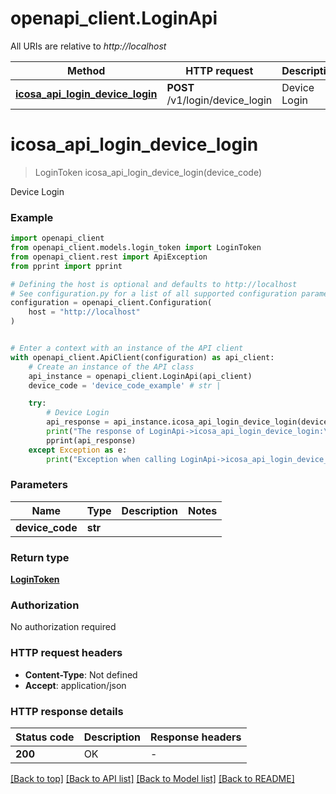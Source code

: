 # openapi_client.LoginApi

All URIs are relative to *http://localhost*

Method | HTTP request | Description
------------- | ------------- | -------------
[**icosa_api_login_device_login**](LoginApi.md#icosa_api_login_device_login) | **POST** /v1/login/device_login | Device Login


# **icosa_api_login_device_login**
> LoginToken icosa_api_login_device_login(device_code)

Device Login

### Example


```python
import openapi_client
from openapi_client.models.login_token import LoginToken
from openapi_client.rest import ApiException
from pprint import pprint

# Defining the host is optional and defaults to http://localhost
# See configuration.py for a list of all supported configuration parameters.
configuration = openapi_client.Configuration(
    host = "http://localhost"
)


# Enter a context with an instance of the API client
with openapi_client.ApiClient(configuration) as api_client:
    # Create an instance of the API class
    api_instance = openapi_client.LoginApi(api_client)
    device_code = 'device_code_example' # str | 

    try:
        # Device Login
        api_response = api_instance.icosa_api_login_device_login(device_code)
        print("The response of LoginApi->icosa_api_login_device_login:\n")
        pprint(api_response)
    except Exception as e:
        print("Exception when calling LoginApi->icosa_api_login_device_login: %s\n" % e)
```



### Parameters


Name | Type | Description  | Notes
------------- | ------------- | ------------- | -------------
 **device_code** | **str**|  | 

### Return type

[**LoginToken**](LoginToken.md)

### Authorization

No authorization required

### HTTP request headers

 - **Content-Type**: Not defined
 - **Accept**: application/json

### HTTP response details

| Status code | Description | Response headers |
|-------------|-------------|------------------|
**200** | OK |  -  |

[[Back to top]](#) [[Back to API list]](../README.md#documentation-for-api-endpoints) [[Back to Model list]](../README.md#documentation-for-models) [[Back to README]](../README.md)

